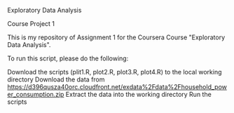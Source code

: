 Exploratory Data Analysis

Course Project 1

This is my repository of Assignment 1 for the Coursera Course "Exploratory Data Analysis".

To run this script, please do the following:

Download the scripts (plit1.R, plot2.R, plot3.R, plot4.R) to the local working directory
Download the data from https://d396qusza40orc.cloudfront.net/exdata%2Fdata%2Fhousehold_power_consumption.zip
Extract the data into the working directory
Run the scripts
